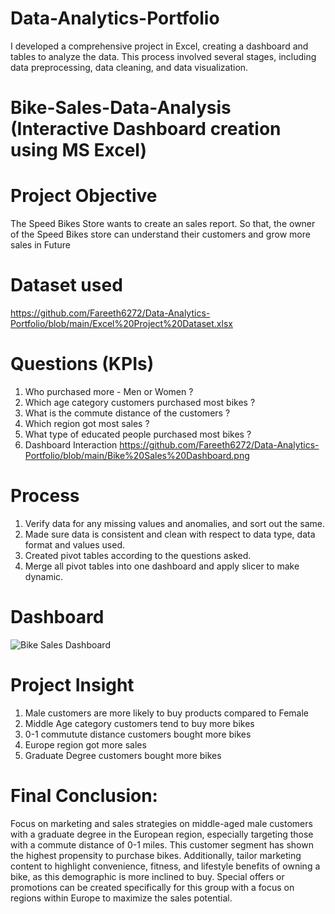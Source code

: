 # Data-Analytics-Portfolio
I developed a comprehensive project in Excel, creating a dashboard and tables to analyze the data. This process involved several stages, including data preprocessing, data cleaning, and data visualization.

# Bike-Sales-Data-Analysis (Interactive Dashboard creation using MS Excel)
# Project Objective
The Speed Bikes Store wants to create an sales report. So that, the owner of the Speed Bikes store can understand their customers and grow more sales in Future
# Dataset used
https://github.com/Fareeth6272/Data-Analytics-Portfolio/blob/main/Excel%20Project%20Dataset.xlsx
# Questions (KPIs)
1) Who purchased more - Men or Women ?
2) Which age category customers purchased most bikes ?
3) What is the commute distance of the customers ?
4) Which region got most sales ?
5) What type of educated people purchased most bikes ?
6) Dashboard Interaction https://github.com/Fareeth6272/Data-Analytics-Portfolio/blob/main/Bike%20Sales%20Dashboard.png
# Process
1) Verify data for any missing values and anomalies, and sort out the same.
2) Made sure data is consistent and clean with respect to data type, data format and values used.
3) Created pivot tables according to the questions asked.
4) Merge all pivot tables into one dashboard and apply slicer to make dynamic.
# Dashboard
![Bike Sales Dashboard](https://github.com/user-attachments/assets/7eed5a2d-e058-46e9-8da8-8b373de29d72)
# Project Insight
1) Male customers are more likely to buy products compared to Female
2) Middle Age category customers tend to buy more bikes
3) 0-1 commutute distance customers bought more bikes
4) Europe region got more sales
5) Graduate Degree customers bought more bikes
# Final Conclusion:
Focus on marketing and sales strategies on middle-aged male customers with a graduate degree in the European region, especially targeting those with a commute distance of 0-1 miles. This customer segment has shown the highest propensity to purchase bikes. Additionally, tailor marketing content to highlight convenience, fitness, and lifestyle benefits of owning a bike, as this demographic is more inclined to buy. Special offers or promotions can be created specifically for this group with a focus on regions within Europe to maximize the sales potential. 




